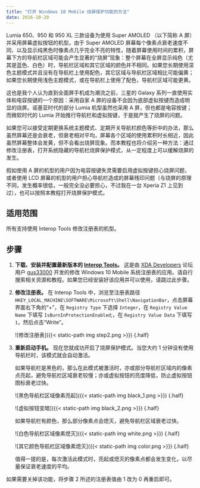```yaml
---
title: "打开 Windows 10 Mobile 烧屏保护功能的方法"
date: 2016-10-20
---
```


Lumia 650、950 和 950 XL 三款设备为使用 Super AMOLED （以下简称 A 屏）并采用屏幕虚拟按钮的机型。由于 Super AMOLED 屏幕每个像素点衰老速度不同、以及显示纯黑色时像素点几乎完全不亮的特性，随着屏幕使用时间的累积，屏幕下方的导航栏区域可能会产生显著的“烧屏”现象：整个屏幕在全屏显示纯色（尤其是蓝色、白色）时，导航栏区域和其它区域的颜色并不相同。如果您长期使用深色主题模式并且没有在导航栏上使用配色，其它区域与导航栏区域相比可能偏黄；如果您长期使用浅色主题模式，或在导航栏上使用了配色，导航栏区域可能更黄。

这也是我个人认为直到全面屏手机成为潮流之前，三星的 Galaxy 系列一直使用实体和电容按键的一个原因：采用自家 A 屏的设备不会因为底部虚拟按键而造成明显的烧屏。诺基亚时代的部分 Lumia 机型虽然也采用 A 屏，但也都是电容按键；而微软时代的 Lumia 开始推行导航栏和虚拟按键，于是就产生了烧屏的问题。

如果您可以接受定期更换系统主题模式、定期开关导航栏颜色等折中的办法，那么虽然屏幕还是会衰老，但衰老相对平均，屏幕各个区域的使用累积时长相近，因此虽然屏幕整体会发黄，但不会看出烧屏现象。而本教程也将介绍另一种方法：通过修改注册表，打开系统隐藏的导航栏烧屏保护模式，从一定程度上可以缓解烧屏的发生。

假如使用 A 屏的机型的用户因为电容按键失灵需要启用虚拟按键担心烧屏问题，或者使用 LCD 屏幕的机型的用户担心导航栏造成的屏幕残印问题（与烧屏的原理不同，发生概率很低，一般完全没必要担心，不过我在一台 Xperia Z1 上见到过），也可以按照本教程打开烧屏保护模式。

## 适用范围

所有支持使用 Interop Tools 修改注册表的机型。

## 步骤

1. **下载、安装并配置最新版本的 [Interop Tools](http://forum.xda-developers.com/windows-10-mobile/windows-10-mobile-apps-and-games/app-interop-tools-versatile-registry-t3445271)。** 这是由 [XDA Developers](http://forum.xda-developers.com) 论坛用户 [gus33000](http://forum.xda-developers.com/member.php?u=7651894) 开发的修改 Windows 10 Mobile 系统注册表的应用。请自行搜索相关资源和教程。如果您已经安装好该应用并可以使用，请跳过此步骤。

2. **修改注册表。** 在 Interop Tools 中，浏览至注册表路径 `HKEY_LOCAL_MACHINE\SOFTWARE\Microsoft\Shell\NavigationBar`，点击屏幕界面右下角的“+”，在 `Registry Type` 下选择 `Integer`，在 `Registry Value Name` 下填写 `IsBurnInProtectionEnabled`;，在 `Registry Value Data` 下填写 `1`，然后点击“Write”。

   ![修改注册表]({{< static-path img step2.png >}})
   {.half}

3. **重新启动手机。** 现在您就成功开启了烧屏保护模式。当您大约 1 分钟没有使用导航栏时，该模式就会自动激活。

   如果导航栏是黑色的，那么在此模式被激活时，亦或部分导航栏区域内的像素点亮起，避免导航栏区域衰老较慢；亦或虚拟按钮的亮度降低，防止虚拟按钮图标衰老过快。

   ![黑色导航栏区域像素亮起]({{< static-path img black_1.png >}})
   {.half}

   ![虚拟按钮变暗]({{< static-path img black_2.png >}})
   {.half}

   如果导航栏有颜色，那么部分像素点会熄灭，避免导航栏区域衰老过快。

   ![白色导航栏区域像素熄灭]({{< static-path img white.png >}})
   {.half}

   ![其它颜色导航栏区域像素熄灭]({{< static-path img color.png >}})
   {.half}

   值得一提的是，每次激活此模式时，亮起或熄灭的像素点都会发生变化，以尽量保证衰老速度的平均。

如果需要关掉该功能，将步骤 2 所述的注册表值由 1 改为 0 再重启即可。
